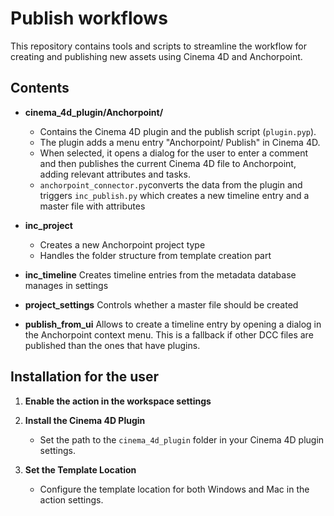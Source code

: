# Publish workflows

This repository contains tools and scripts to streamline the workflow for creating and publishing new assets using Cinema 4D and Anchorpoint.

## Contents

- **cinema_4d_plugin/Anchorpoint/**
  - Contains the Cinema 4D plugin and the publish script (`plugin.pyp`).
  - The plugin adds a menu entry "Anchorpoint/ Publish" in Cinema 4D.
  - When selected, it opens a dialog for the user to enter a comment and then publishes the current Cinema 4D file to Anchorpoint, adding relevant attributes and tasks.
  - `anchorpoint_connector.py`converts the data from the plugin and triggers `inc_publish.py` which creates a new timeline entry and a master file with attributes

- **inc_project**
  - Creates a new Anchorpoint project type
  - Handles the folder structure from template creation part

- **inc_timeline**
   Creates timeline entries from the metadata database manages in settings

- **project_settings**
   Controls whether a master file should be created

- **publish_from_ui**
   Allows to create a timeline entry by opening a dialog in the Anchorpoint context menu. This is a fallback if other DCC files are published than the ones that have plugins.

## Installation for the user

1. **Enable the action in the workspace settings**

2. **Install the Cinema 4D Plugin**
   - Set the path to the `cinema_4d_plugin` folder in your Cinema 4D plugin settings.

3. **Set the Template Location**
   - Configure the template location for both Windows and Mac in the action settings.